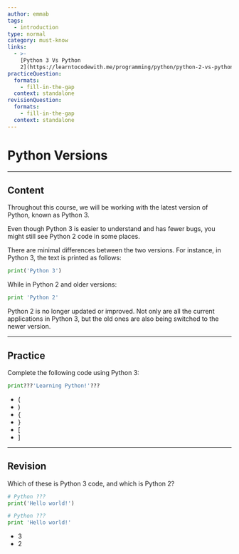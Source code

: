 ```yaml
---
author: emmab
tags:
  - introduction
type: normal
category: must-know
links:
  - >-
    [Python 3 Vs Python
    2](https://learntocodewith.me/programming/python/python-2-vs-python-3/){website}
practiceQuestion:
  formats:
    - fill-in-the-gap
  context: standalone
revisionQuestion:
  formats:
    - fill-in-the-gap
  context: standalone
---
```


# Python Versions

---

## Content
Throughout this course, we will be working with the latest version of Python, known as Python 3.

Even though Python 3 is easier to understand and has fewer bugs, you might still see Python 2 code in some places.

There are minimal differences between the two versions. For instance, in Python 3, the text is printed as follows:

```python
print('Python 3')
```

While in Python 2 and older versions:

```python
print 'Python 2'
```

Python 2 is no longer updated or improved. Not only are all the current applications in Python 3, but the old ones are also being switched to the newer version.

---

## Practice

Complete the following code using Python 3:

```py
print???'Learning Python!'???
```

- (
- )
- {
- }
- [
- ]


---

## Revision

Which of these is Python 3 code, and which is Python 2?

```python
# Python ???
print('Hello world!')

# Python ???
print 'Hello world!' 
```

- 3
- 2 
